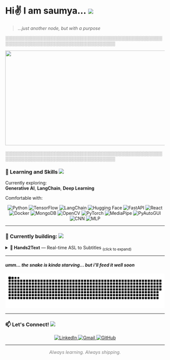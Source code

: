 # Hi✌️ I am saumya... <img src="https://github.com/Anmol-Baranwal/Cool-GIFs-For-GitHub/assets/74038190/7bb1e704-6026-48f9-8435-2f4d40101348" width="40">&nbsp;
> *...just another node, but with a purpose*

░░░░░░░░░░░░░░░░░░░░░░░░░░░░░░░░░░░░░░░░░░░░░░░░░░░░░░░░░░░░░░░░░░░░░░░░░░░░░░░░░░░░░

<img src="https://github.com/user-attachments/assets/f60cfe26-101a-45f4-b277-f052296cff98" height="300" width="1000">

░░░░░░░░░░░░░░░░░░░░░░░░░░░░░░░░░░░░░░░░░░░░░░░░░░░░░░░░░░░░░░░░░░░░░░░░░░░░░░░░░░░░░

### 🎯 Learning and Skills <img src="https://user-images.githubusercontent.com/74038190/227779362-cacda485-cab4-4e28-8a27-a4d2a918a7ac.gif" width="30">

Currently exploring:  
**Generative AI**, **LangChain**, **Deep Learning**

Comfortable with:  
<p align="center">
  <img alt="Python" src="https://img.shields.io/badge/Python-3776AB?style=for-the-badge&logo=python&logoColor=white" />
  <img alt="TensorFlow" src="https://img.shields.io/badge/TensorFlow-FF6F00?style=for-the-badge&logo=tensorflow&logoColor=white" />
  <img alt="LangChain" src="https://img.shields.io/badge/LangChain-000000?style=for-the-badge" />
  <img alt="Hugging Face" src="https://img.shields.io/badge/HuggingFace-FCC624?style=for-the-badge&logo=huggingface&logoColor=black" />
  <img alt="FastAPI" src="https://img.shields.io/badge/FastAPI-009688?style=for-the-badge&logo=fastapi&logoColor=white" />
  <img alt="React" src="https://img.shields.io/badge/React-61DAFB?style=for-the-badge&logo=react&logoColor=black" />
  <img alt="Docker" src="https://img.shields.io/badge/Docker-2496ED?style=for-the-badge&logo=docker&logoColor=white" />
  <img alt="MongoDB" src="https://img.shields.io/badge/MongoDB-47A248?style=for-the-badge&logo=mongodb&logoColor=white" />
  <img alt="OpenCV" src="https://img.shields.io/badge/OpenCV-5C3EE8?style=for-the-badge" />
  <img alt="PyTorch" src="https://img.shields.io/badge/PyTorch-EE4C2C?style=for-the-badge&logo=pytorch&logoColor=white" />
  <img alt="MediaPipe" src="https://img.shields.io/badge/MediaPipe-4285F4?style=for-the-badge" />
  <img alt="PyAutoGUI" src="https://img.shields.io/badge/pyautogui-A020F0?style=for-the-badge&logo=python&logoColor=white" />
  <img alt="CNN" src="https://img.shields.io/badge/CNN-FF1493?style=for-the-badge" />
  <img alt="MLP" src="https://img.shields.io/badge/MLP-00CED1?style=for-the-badge" />
</p>

---

### 🚧 Currently building: <img src="https://github.com/Anmol-Baranwal/Cool-GIFs-For-GitHub/assets/74038190/87b72768-3740-4648-b118-c3164ff654cd" width="35">&nbsp; 

<details>
<summary><strong>🚧 Hands2Text</strong> — Real-time ASL to Subtitles <sub>(click to expand)</sub></summary>
<br>
A tool that turns ASL gestures into live, readable subtitles — not just alphabets, but full dynamic gestures.

- ✋ Recognizes full ASL dynamic gestures 
- 🧠 Converts gesture sequences into full English sentences
- 🫶 Makes ASL understandable to non-signers
- 🎥 Built using OpenCV, MediaPipe, and deep learning

</details>

---

#### *umm... the snake is kinda starving... but i'll feed it well soon* 

![snake gif](https://github.com/sgupta701/sgupta701/blob/output/github-snake-dark.svg)

---

### 📫 Let's Connect! <img src="https://media.giphy.com/media/hvRJCLFzcasrR4ia7z/giphy.gif" width="30" />

<p align="center">
  <a href="https://www.linkedin.com/in/saumya-gupta-4385452a4/" target="_blank">
    <img src="https://img.shields.io/badge/LinkedIn-blue?style=for-the-badge&logo=linkedin&logoColor=white" alt="LinkedIn">
  </a>
  <a href="mailto:gupta.sg003@gmail.com" target="_blank">
    <img src="https://img.shields.io/badge/Email-D14836?style=for-the-badge&logo=gmail&logoColor=white" alt="Gmail">
  </a>
  <a href="https://github.com/sgupta701" target="_blank">
    <img src="https://img.shields.io/badge/GitHub-100000?style=for-the-badge&logo=github&logoColor=white" alt="GitHub">
  </a>
</p>

---

<p align="center" style="font-style: italic; color: gray;">
  <em>Always learning. Always shipping.</em>
</p>










